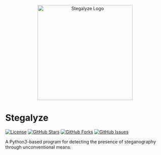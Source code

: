 <p align="center">
  <img src="https://i.imgur.com/Z7p3fcW.png" alt="Stegalyze Logo" width="300">
</p>

# Stegalyze

[![License](https://img.shields.io/badge/License-GPL%203.0%20with%20AGPL%203.0-blue.svg)](LICENSE)
[![GitHub Stars](https://img.shields.io/github/stars/Th3Tr1ckst3r/Stegalyze)](https://github.com/Th3Tr1ckst3r/Stegalyze/stargazers)
[![GitHub Forks](https://img.shields.io/github/forks/Th3Tr1ckst3r/Stegalyze)](https://github.com/Th3Tr1ckst3r/Stegalyze/network/members)
[![GitHub Issues](https://img.shields.io/github/issues/Th3Tr1ckst3r/Stegalyze)](https://github.com/Th3Tr1ckst3r/Stegalyze/issues)

A Python3-based program for detecting the presence of steganography through unconventional means.
